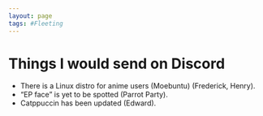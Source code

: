 ```yaml
---
layout: page
tags: #Fleeting 
---
```


# Things I would send on Discord

- There is a Linux distro for anime users (Moebuntu) (Frederick, Henry).
- “EP face” is yet to be spotted (Parrot Party).
- Catppuccin has been updated (Edward).